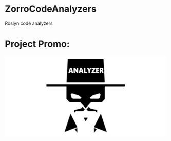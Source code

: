# ZorroCodeAnalyzers

Roslyn code analyzers


# Project Promo:

![1](https://github.com/omsdotnet/ZorroCodeAnalyzers/blob/main/promo/640x320.png?raw=true)
